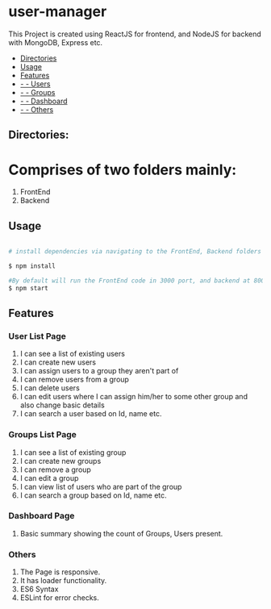 
# user-manager

This Project is created using ReactJS for frontend, and NodeJS for backend with MongoDB, Express etc.


 - [Directories](#directories)
 - [Usage](#Usage)
 - [Features](#features)
 - [ - - Users](#users)
 - [ - - Groups](#groups)
 - [ - - Dashboard](#dashboard)
 - [ - - Others](#others)

## Directories:

 # Comprises of two folders mainly:
 1) FrontEnd
 2) Backend


## Usage


``` bash

# install dependencies via navigating to the FrontEnd, Backend folders

$ npm install

#By default will run the FrontEnd code in 3000 port, and backend at 8005
$ npm start

```



## Features

### User List Page

1) I can see a list of existing users
2) I can create new users
3) I can assign users to a group they aren't part of
4) I can remove users from a group
5) I can delete users
6) I can edit users where I can assign him/her to some other group and also change basic details
7) I can search a user based on Id, name etc.

### Groups List Page

1) I can see a list of existing group
2) I can create new groups
4) I can remove a group
5) I can edit a group
6) I can view list of users who are part of the group
7) I can search a group based on Id, name etc.

### Dashboard Page

1) Basic summary showing the count of Groups, Users present.

### Others

1) The Page is responsive.
2) It has loader functionality.
3) ES6 Syntax
4) ESLint for error checks.
